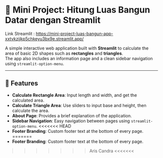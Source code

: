 # 📐 Mini Project: Hitung Luas Bangun Datar dengan Streamlit

Link Streamlit : https://mini-project-luas-bangun-app-xxtvkzjjkp5chkeyu3bx9e.streamlit.app/

A simple interactive web application built with **Streamlit** to calculate the area of basic 2D shapes such as **rectangles** and **triangles**.  
The app also includes an information page and a clean sidebar navigation using `streamlit-option-menu`.

---

## 🚀 Features
- **Calculate Rectangle Area**: Input length and width, and get the calculated area.
- **Calculate Triangle Area**: Use sliders to input base and height, then calculate the area.
- **About Page**: Provides a brief explanation of the application.
- **Sidebar Navigation**: Easy navigation between pages using `streamlit-option-menu`.
<<<<<<< HEAD
- **Footer Branding**: Custom footer text at the bottom of every page.
=======
- **Footer Branding**: Custom footer text at the bottom of every page.
>>>>>>> Aris Candra <<<<<<<
